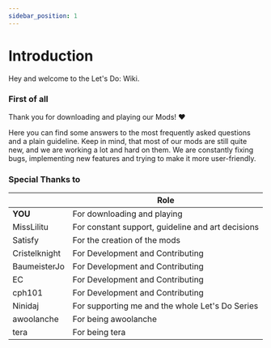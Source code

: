 ```yaml
---
sidebar_position: 1
---
```


# Introduction

Hey and welcome to the Let's Do: Wiki.

### First of all
Thank you for downloading and playing our Mods! ❤️

Here you can find some answers to the most frequently asked questions and a plain guideline. Keep in mind, that most of our mods are still quite new, and we are working a lot and hard on them. We are constantly fixing bugs, implementing new features and trying to make it more user-friendly.


### Special Thanks to


|               | Role                                              |
|---------------|---------------------------------------------------|
| **YOU**       | For downloading and playing                       |
| MissLilitu    | For constant support, guideline and art decisions |
| Satisfy       | For the creation of the mods                      |
| Cristelknight | For Development and Contributing                  |
| BaumeisterJo  | For Development and Contributing                  |
| EC            | For Development and Contributing                  |
| cph101        | For Development and Contributing                  |
| Ninidaj       | For supporting me and the whole Let's Do Series   |
| awoolanche    | For being awoolanche                              |
| tera          | For being tera                                    |